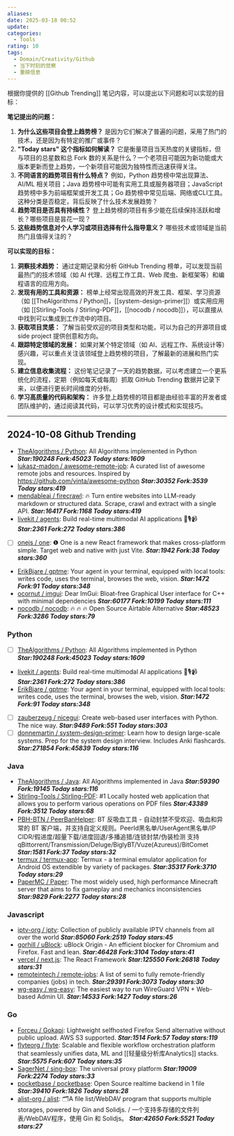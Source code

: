 ```yaml
---
aliases: 
date: 2025-03-18 00:52
update: 
categories:
  - Tools
rating: 10
tags:
  - Domain/Creativity/Github
  - 当下时刻的觉察
  - 重磅信息
---
```

根据你提供的 [[Github Trending]] 笔记内容，可以提出以下问题和可以实现的目标：

**笔记提出的问题：**

1.  **为什么这些项目会登上趋势榜？** 是因为它们解决了普遍的问题，采用了热门的技术，还是因为有特定的推广或事件？
2.  **"Today stars" 这个指标如何解读？** 它是衡量项目当天热度的关键指标，但与项目的总星数和总 Fork 数的关系是什么？一个老项目可能因为新功能或大版本更新而登上趋势，一个新项目可能因为独特性而迅速获得关注。
3.  **不同语言的趋势项目有什么特点？** 例如，Python 趋势榜中常出现算法、AI/ML 相关项目；Java 趋势榜中可能有实用工具或服务器项目；JavaScript 趋势榜中多为前端框架或开发工具；Go 趋势榜中常见后端、网络或CLI工具。这种分类是否稳定，背后反映了什么技术发展趋势？
4.  **趋势项目是否具有持续性？** 登上趋势榜的项目有多少能在后续保持活跃和增长？哪些项目是昙花一现？
5.  **这些趋势信息对个人学习或项目选择有什么指导意义？** 哪些技术或领域是当前热门且值得关注的？

**可以实现的目标：**

1.  **洞察技术趋势：** 通过定期记录和分析 GitHub Trending 榜单，可以发现当前最热门的技术领域（如 AI 代理、远程工作工具、Web 爬虫、新框架等）和编程语言的应用方向。
2.  **发现有用的工具和资源：** 榜单上经常出现高效的开发工具、框架、学习资源（如 [[TheAlgorithms / Python]]，[[system-design-primer]]）或实用应用（如 [[Stirling-Tools / Stirling-PDF]]，[[nocodb / nocodb]]），可以直接从中找到可以集成到工作流中的项目。
3.  **获取项目灵感：** 了解当前受欢迎的项目类型和功能，可以为自己的开源项目或 side project 提供创意和方向。
4.  **跟踪特定领域的发展：** 如果对某个特定领域（如 AI、远程工作、系统设计等）感兴趣，可以重点关注该领域登上趋势榜的项目，了解最新的进展和热门实现。
5.  **建立信息收集流程：** 这份笔记记录了一天的趋势数据，可以考虑建立一个更系统化的流程，定期（例如每天或每周）抓取 GitHub Trending 数据并记录下来，以便进行更长时间维度的分析。
6.  **学习高质量的代码和架构：** 许多登上趋势榜的项目都是由经验丰富的开发者或团队维护的，通过阅读其代码，可以学习优秀的设计模式和实现技巧。
---
## 2024-10-08 Github Trending
- [TheAlgorithms / Python](https://github.com/TheAlgorithms/Python): All Algorithms implemented in Python ***Star:190248 Fork:45023 Today stars:1609***
- [lukasz-madon / awesome-remote-job](https://github.com/lukasz-madon/awesome-remote-job): A curated list of awesome remote jobs and resources. Inspired by <https://github.com/vinta/awesome-python> ***Star:30352 Fork:3539 Today stars:419***
- [mendableai / firecrawl](https://github.com/mendableai/firecrawl): 🔥 Turn entire websites into LLM-ready markdown or structured data. Scrape, crawl and extract with a single API. ***Star:16417 Fork:1168 Today stars:419***
- [livekit / agents](https://github.com/livekit/agents): Build real-time multimodal AI applications 🤖🎙️📹 ***Star:2361 Fork:272 Today stars:386***
- [ ] [onejs / one](https://github.com/onejs/one): ❶ One is a new React framework that makes cross-platform simple. Target web and native with just Vite. ***Star:1942 Fork:38 Today stars:360***
- [ErikBjare / gptme](https://github.com/ErikBjare/gptme): Your agent in your terminal, equipped with local tools: writes code, uses the terminal, browses the web, vision. ***Star:1472 Fork:91 Today stars:348***
- [ocornut / imgui](https://github.com/ocornut/imgui): Dear ImGui: Bloat-free Graphical User interface for C++ with minimal dependencies ***Star:60177 Fork:10199 Today stars:111***
- [nocodb / nocodb](https://github.com/nocodb/nocodb): 🔥 🔥 🔥 Open Source Airtable Alternative ***Star:48523 Fork:3286 Today stars:79***
### Python
- [ ] [TheAlgorithms / Python](https://github.com/TheAlgorithms/Python): All Algorithms implemented in Python ***Star:190248 Fork:45023 Today stars:1609***
- [livekit / agents](https://github.com/livekit/agents): Build real-time multimodal AI applications 🤖🎙️📹 ***Star:2361 Fork:272 Today stars:386***
- [ErikBjare / gptme](https://github.com/ErikBjare/gptme): Your agent in your terminal, equipped with local tools: writes code, uses the terminal, browses the web, vision. ***Star:1472 Fork:91 Today stars:348***
- [ ] [zauberzeug / nicegui](https://github.com/zauberzeug/nicegui): Create web-based user interfaces with Python. The nice way. ***Star:9489 Fork:551 Today stars:303***
- [ ] [donnemartin / system-design-primer](https://github.com/donnemartin/system-design-primer): Learn how to design large-scale systems. Prep for the system design interview. Includes Anki flashcards. ***Star:271854 Fork:45839 Today stars:116***
### Java
- [TheAlgorithms / Java](https://github.com/TheAlgorithms/Java): All Algorithms implemented in Java ***Star:59390 Fork:19145 Today stars:116***
- [Stirling-Tools / Stirling-PDF](https://github.com/Stirling-Tools/Stirling-PDF): #1 Locally hosted web application that allows you to perform various operations on PDF files ***Star:43389 Fork:3512 Today stars:68***
- [PBH-BTN / PeerBanHelper](https://github.com/PBH-BTN/PeerBanHelper): BT 反吸血工具 - 自动封禁不受欢迎、吸血和异常的 BT 客户端，并支持自定义规则。PeerId黑名单/UserAgent黑名单/IP CIDR/假进度/超量下载/进度回退/多播追猎/连锁封禁/伪装检测 支持 qBittorrent/Transmission/Deluge/BiglyBT/Vuze(Azureus)/BitComet ***Star:1581 Fork:37 Today stars:32***
- [termux / termux-app](https://github.com/termux/termux-app): Termux - a terminal emulator application for Android OS extendible by variety of packages. ***Star:35317 Fork:3710 Today stars:29***
- [PaperMC / Paper](https://github.com/PaperMC/Paper): The most widely used, high performance Minecraft server that aims to fix gameplay and mechanics inconsistencies ***Star:9829 Fork:2277 Today stars:28***
### Javascript
- [iptv-org / iptv](https://github.com/iptv-org/iptv): Collection of publicly available IPTV channels from all over the world ***Star:85060 Fork:2519 Today stars:45***
- [gorhill / uBlock](https://github.com/gorhill/uBlock): uBlock Origin - An efficient blocker for Chromium and Firefox. Fast and lean. ***Star:46428 Fork:3104 Today stars:41***
- [vercel / next.js](https://github.com/vercel/next.js): The React Framework ***Star:125550 Fork:26818 Today stars:31***
- [remoteintech / remote-jobs](https://github.com/remoteintech/remote-jobs): A list of semi to fully remote-friendly companies (jobs) in tech. ***Star:29391 Fork:3073 Today stars:30***
- [wg-easy / wg-easy](https://github.com/wg-easy/wg-easy): The easiest way to run WireGuard VPN + Web-based Admin UI. ***Star:14533 Fork:1427 Today stars:26***
### Go
- [Forceu / Gokapi](https://github.com/Forceu/Gokapi): Lightweight selfhosted Firefox Send alternative without public upload. AWS S3 supported. ***Star:1514 Fork:57 Today stars:119***
- [flyteorg / flyte](https://github.com/flyteorg/flyte): Scalable and flexible workflow orchestration platform that seamlessly unifies data, ML and [[轻量级分析库Analytics]] stacks. ***Star:5575 Fork:607 Today stars:35***
- [SagerNet / sing-box](https://github.com/SagerNet/sing-box): The universal proxy platform ***Star:19009 Fork:2274 Today stars:33***
- [pocketbase / pocketbase](https://github.com/pocketbase/pocketbase): Open Source realtime backend in 1 file ***Star:39410 Fork:1826 Today stars:28***
- [alist-org / alist](https://github.com/alist-org/alist): 🗂️A file list/WebDAV program that supports multiple storages, powered by Gin and Solidjs. / 一个支持多存储的文件列表/WebDAV程序，使用 Gin 和 Solidjs。 ***Star:42650 Fork:5521 Today stars:27***
